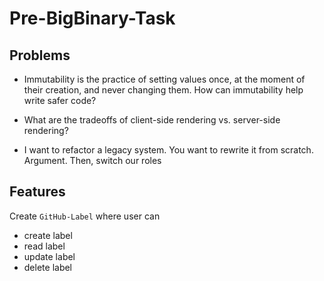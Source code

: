 # Pre-BigBinary-Task

## Problems

- Immutability is the practice of setting values once, at the moment of their creation, and never changing them. How can immutability help write safer code?

- What are the tradeoffs of client-side rendering vs. server-side rendering?

- I want to refactor a legacy system. You want to rewrite it from scratch. Argument. Then, switch our roles

## Features

Create `GitHub-Label` where user can

- create label
- read label
- update label
- delete label
